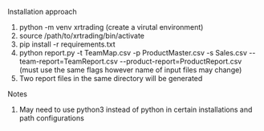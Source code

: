Installation approach
1. python -m venv xrtrading (create a virutal environment)
2. source /path/to/xrtrading/bin/activate
3. pip install -r requirements.txt
4. python report.py -t TeamMap.csv -p ProductMaster.csv -s Sales.csv --team-report=TeamReport.csv --product-report=ProductReport.csv (must use the same flags however name of input files may change)
5. Two report files in the same directory will be generated

Notes
1. May need to use python3 instead of python in certain installations and path configurations